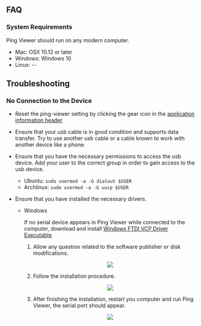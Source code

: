 ## FAQ

### System Requirements

Ping Viewer should run on any modern computer.

- Mac: OSX 10.12 or later
- Windows: Windows 10
- Linux: --

## Troubleshooting

### No Connection to the Device

- Reset the ping-viewer setting by clicking the gear icon in the [application information header](https://docs.bluerobotics.com/ping-viewer/application-information/#header-buttons)
- Ensure that your usb cable is in good condition and supports data transfer. Try to use another usb cable or a cable known to work with another device like a phone.

- Ensure that you have the necessary permissions to access the usb device. Add your user to the correct group in order to gain access to the usb device.

   - Ubuntu: `sudo usermod -a -G dialout $USER`
   - Archlinux: `sudo usermod -a -G uucp $USER`

- Ensure that you have installed the necessary drivers.
  - Windows

    If no serial device appears in Ping Viewer while connected to the computer, download and install [Windows FTDI VCP Driver Executable](https://cdn.sparkfun.com/assets/learn_tutorials/7/4/CDM21228_Setup.exe).

    1. Allow any question related to the software publisher or disk modifications.
    <p align="center">
    <img src="https://i.imgur.com/rqY8YJA.jpg">
    </p>

    2. Follow the installation procedure.
    <p align="center">
    <a href="http://i.imgur.com/r2psVwz.jpg">
        <img src="https://imgur.com/r2psVwz.jpg">
    </a>
    </p>

    3. After finishing the installation, restart you computer and run Ping Viewer, the serial port should appear.

    <p align="center">
    <img src="https://i.imgur.com/yKfPuJx.jpg">
    </p>
